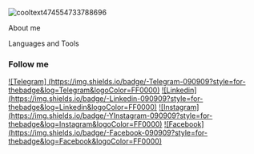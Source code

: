 
![cooltext474554733788696](https://github.com/user-attachments/assets/8570d843-2d6d-4fd4-bf81-a20fb1c70954)

About me 

Languages and Tools

### Follow me 

[![Telegram] (https://img.shields.io/badge/-Telegram-090909?style=for-thebadge&log=Telegram&logoColor=FF0000)](https://t.me/SurSuren)
[![Linkedin] (https://img.shields.io/badge/-Linkedin-090909?style=for-thebadge&log=Linkedin&logoColor=FF0000)](https://www.linkedin.com/in/suren-sargsyan-25582a27a/)
[![Instagram] (https://img.shields.io/badge/-YInstagram-090909?style=for-thebadge&log=Instagram&logoColor=FF0000)](https://www.instagram.com/sursuren/)
[![Facebook] (https://img.shields.io/badge/-Facebook-090909?style=for-thebadge&log=Facebook&logoColor=FF0000)](https://ww.facebook.com/suren.sargsyan.967)
